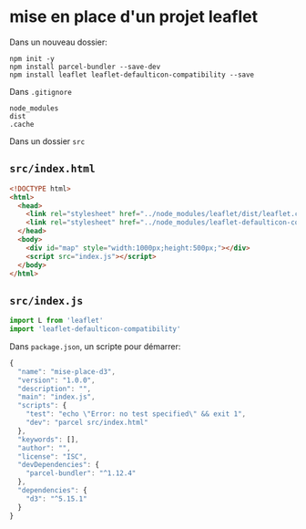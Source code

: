# mise en place d'un projet leaflet

Dans un nouveau dossier:

```
npm init -y
npm install parcel-bundler --save-dev
npm install leaflet leaflet-defaulticon-compatibility --save
```

Dans `.gitignore`

```
node_modules
dist
.cache
```

Dans un dossier `src`

## `src/index.html`

```html
<!DOCTYPE html>
<html>
  <head>
    <link rel="stylesheet" href="../node_modules/leaflet/dist/leaflet.css">
    <link rel="stylesheet" href="../node_modules/leaflet-defaulticon-compatibility/dist/leaflet-defaulticon-compatibility.css">
  </head>
  <body>
    <div id="map" style="width:1000px;height:500px;"></div>
    <script src="index.js"></script>
  </body>
</html>
```

## `src/index.js`

```js
import L from 'leaflet'
import 'leaflet-defaulticon-compatibility'
```

Dans `package.json`, un scripte pour démarrer:

```js
{
  "name": "mise-place-d3",
  "version": "1.0.0",
  "description": "",
  "main": "index.js",
  "scripts": {
    "test": "echo \"Error: no test specified\" && exit 1",
    "dev": "parcel src/index.html"
  },
  "keywords": [],
  "author": "",
  "license": "ISC",
  "devDependencies": {
    "parcel-bundler": "^1.12.4"
  },
  "dependencies": {
    "d3": "^5.15.1"
  }
}
```